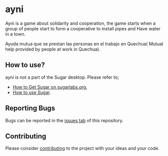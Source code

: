 # ayni #

Ayni is a game about solidarity and cooperation, the game starts when a group of people start to form a cooperative to install pipes and Have water in a town.

Ayuda mutua que se prestan las personas en el trabajo en Quechua( Mutual help provided by people at work in Quechua).

How to use?
-----------

ayni is not a part of the Sugar desktop.  Please refer to;

* [How to Get Sugar on sugarlabs.org](https://sugarlabs.org/),
* [How to use Sugar](https://help.sugarlabs.org/).

Reporting Bugs
--------------

Bugs can be reported in the
[issues tab](https://github.com/sugarlabs/ayni-activity/issues)
of this repository.

Contributing
------------

Please consider [contributing](https://github.com/sugarlabs/sugar-docs/blob/master/src/contributing.md) to the project with your ideas and your code.
